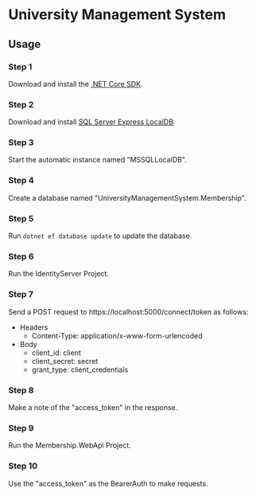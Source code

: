 # University Management System

## Usage

### Step 1

Download and install the [.NET Core SDK][dotnet-core-sdk].

### Step 2

Download and install [SQL Server Express LocalDB][sql-server].

### Step 3

Start the automatic instance named "MSSQLLocalDB".

### Step 4

Create a database named "UniversityManagementSystem.Membership".

### Step 5

Run `dotnet ef database update` to update the database.

### Step 6

Run the IdentityServer Project.

### Step 7

Send a POST request to https://localhost:5000/connect/token as follows:
* Headers
    * Content-Type: application/x-www-form-urlencoded
* Body
    * client_id: client
    * client_secret: secret
    * grant_type: client_credentials

### Step 8

Make a note of the "access_token" in the response.

### Step 9

Run the Membership.WebApi Project.

### Step 10

Use the "access_token" as the BearerAuth to make requests.

[dotnet-core-sdk]: https://dotnet.microsoft.com/download/dotnet-core/3.0
[sql-server]: https://www.microsoft.com/en-gb/sql-server/sql-server-downloads
